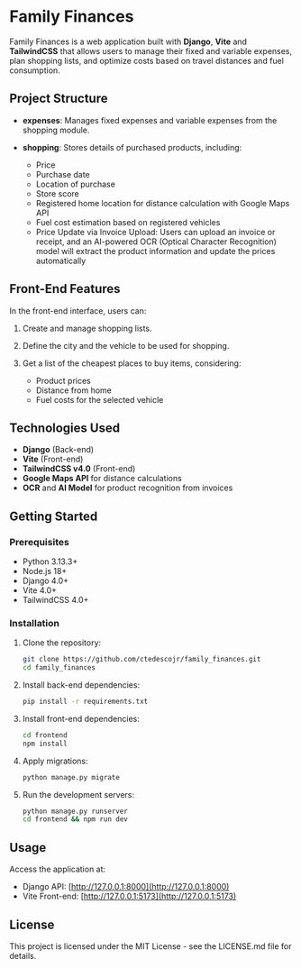 # Family Finances

Family Finances is a web application built with **Django**, **Vite** and **TailwindCSS** that allows users to manage their fixed and variable expenses, plan shopping lists, and optimize costs based on travel distances and fuel consumption.

## Project Structure

- **expenses**: Manages fixed expenses and variable expenses from the shopping module.
- **shopping**: Stores details of purchased products, including:

  - Price
  - Purchase date
  - Location of purchase
  - Store score
  - Registered home location for distance calculation with Google Maps API
  - Fuel cost estimation based on registered vehicles
  - Price Update via Invoice Upload: Users can upload an invoice or receipt, and an AI-powered OCR (Optical Character Recognition) model will extract the product information and update the prices automatically

## Front-End Features

In the front-end interface, users can:

1. Create and manage shopping lists.
2. Define the city and the vehicle to be used for shopping.
3. Get a list of the cheapest places to buy items, considering:

   - Product prices
   - Distance from home
   - Fuel costs for the selected vehicle

## Technologies Used

- **Django** (Back-end)
- **Vite** (Front-end)
- **TailwindCSS v4.0** (Front-end)
- **Google Maps API** for distance calculations
- **OCR** and **AI Model** for product recognition from invoices

## Getting Started

### Prerequisites

- Python 3.13.3+
- Node.js 18+
- Django 4.0+
- Vite 4.0+
- TailwindCSS 4.0+

### Installation

1. Clone the repository:

   ```bash
   git clone https://github.com/ctedescojr/family_finances.git
   cd family_finances
   ```

2. Install back-end dependencies:

   ```bash
   pip install -r requirements.txt
   ```

3. Install front-end dependencies:

   ```bash
   cd frontend
   npm install
   ```

4. Apply migrations:

   ```bash
   python manage.py migrate
   ```

5. Run the development servers:

   ```bash
   python manage.py runserver
   cd frontend && npm run dev
   ```

## Usage

Access the application at:

- Django API: [http://127.0.0.1:8000](http://127.0.0.1:8000)
- Vite Front-end: [http://127.0.0.1:5173](http://127.0.0.1:5173)

## License

This project is licensed under the MIT License - see the LICENSE.md file for details.
